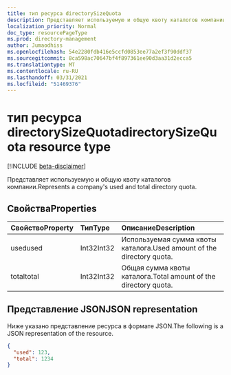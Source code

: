 ```yaml
---
title: тип ресурса directorySizeQuota
description: Представляет используемую и общую квоту каталогов компании.
localization_priority: Normal
doc_type: resourcePageType
ms.prod: directory-management
author: Jumaodhiss
ms.openlocfilehash: 54e2280fdb416e5ccfd0853ee77a2ef3f90ddf37
ms.sourcegitcommit: 8ca598ac70647bf4f897361ee90d3aa31d2ecca5
ms.translationtype: MT
ms.contentlocale: ru-RU
ms.lasthandoff: 03/31/2021
ms.locfileid: "51469376"
---
```

# <a name="directorysizequota-resource-type"></a><span data-ttu-id="5e889-103">тип ресурса directorySizeQuota</span><span class="sxs-lookup"><span data-stu-id="5e889-103">directorySizeQuota resource type</span></span>

[!INCLUDE [beta-disclaimer](../../includes/beta-disclaimer.md)]

<span data-ttu-id="5e889-104">Представляет используемую и общую квоту каталогов компании.</span><span class="sxs-lookup"><span data-stu-id="5e889-104">Represents a company's used and total directory quota.</span></span>

## <a name="properties"></a><span data-ttu-id="5e889-105">Свойства</span><span class="sxs-lookup"><span data-stu-id="5e889-105">Properties</span></span>
| <span data-ttu-id="5e889-106">Свойство</span><span class="sxs-lookup"><span data-stu-id="5e889-106">Property</span></span>   | <span data-ttu-id="5e889-107">Тип</span><span class="sxs-lookup"><span data-stu-id="5e889-107">Type</span></span>|<span data-ttu-id="5e889-108">Описание</span><span class="sxs-lookup"><span data-stu-id="5e889-108">Description</span></span>|
|:---------------|:--------|:----------|
|<span data-ttu-id="5e889-109">used</span><span class="sxs-lookup"><span data-stu-id="5e889-109">used</span></span>|<span data-ttu-id="5e889-110">Int32</span><span class="sxs-lookup"><span data-stu-id="5e889-110">Int32</span></span>| <span data-ttu-id="5e889-111">Используемая сумма квоты каталога.</span><span class="sxs-lookup"><span data-stu-id="5e889-111">Used amount of the directory quota.</span></span> |
|<span data-ttu-id="5e889-112">total</span><span class="sxs-lookup"><span data-stu-id="5e889-112">total</span></span>|<span data-ttu-id="5e889-113">Int32</span><span class="sxs-lookup"><span data-stu-id="5e889-113">Int32</span></span>| <span data-ttu-id="5e889-114">Общая сумма квоты каталога.</span><span class="sxs-lookup"><span data-stu-id="5e889-114">Total amount of the directory quota.</span></span>|

## <a name="json-representation"></a><span data-ttu-id="5e889-115">Представление JSON</span><span class="sxs-lookup"><span data-stu-id="5e889-115">JSON representation</span></span>

<span data-ttu-id="5e889-116">Ниже указано представление ресурса в формате JSON.</span><span class="sxs-lookup"><span data-stu-id="5e889-116">The following is a JSON representation of the resource.</span></span>

<!-- {
  "blockType": "resource",
  "optionalProperties": [

  ],
  "@odata.type": "microsoft.graph.directorySizeQuota"
}-->

```json
{
  "used": 123,
  "total": 1234
}
```
